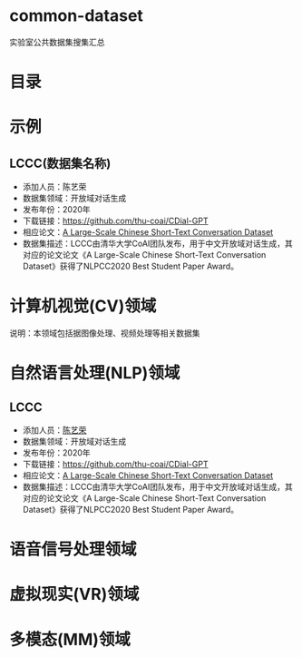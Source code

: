 # common-dataset
实验室公共数据集搜集汇总

# 目录

# 示例
## LCCC(数据集名称)
* 添加人员：陈艺荣
* 数据集领域：开放域对话生成
* 发布年份：2020年
* 下载链接：https://github.com/thu-coai/CDial-GPT
* 相应论文：[A Large-Scale Chinese Short-Text Conversation Dataset](https://arxiv.org/abs/2008.03946)
* 数据集描述：LCCC由清华大学CoAI团队发布，用于中文开放域对话生成，其对应的论文论文《A Large-Scale Chinese Short-Text Conversation Dataset》获得了NLPCC2020 Best Student Paper Award。
# 计算机视觉(CV)领域
说明：本领域包括据图像处理、视频处理等相关数据集


# 自然语言处理(NLP)领域
## LCCC
* 添加人员：[陈艺荣](https://github.com/scutcyr)
* 数据集领域：开放域对话生成
* 发布年份：2020年
* 下载链接：https://github.com/thu-coai/CDial-GPT
* 相应论文：[A Large-Scale Chinese Short-Text Conversation Dataset](https://arxiv.org/abs/2008.03946)
* 数据集描述：LCCC由清华大学CoAI团队发布，用于中文开放域对话生成，其对应的论文论文《A Large-Scale Chinese Short-Text Conversation Dataset》获得了NLPCC2020 Best Student Paper Award。

# 语音信号处理领域



# 虚拟现实(VR)领域


# 多模态(MM)领域



